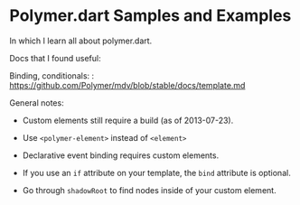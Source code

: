 # Polymer.dart Samples and Examples

In which I learn all about polymer.dart.

Docs that I found useful:

Binding, conditionals:
: https://github.com/Polymer/mdv/blob/stable/docs/template.md

General notes:

* Custom elements still require a build (as of 2013-07-23).

* Use `<polymer-element>` instead of `<element>`

* Declarative event binding requires custom elements.

* If you use an `if` attribute on your template, the `bind` attribute
  is optional.
  
* Go through `shadowRoot` to find nodes inside of your custom element.